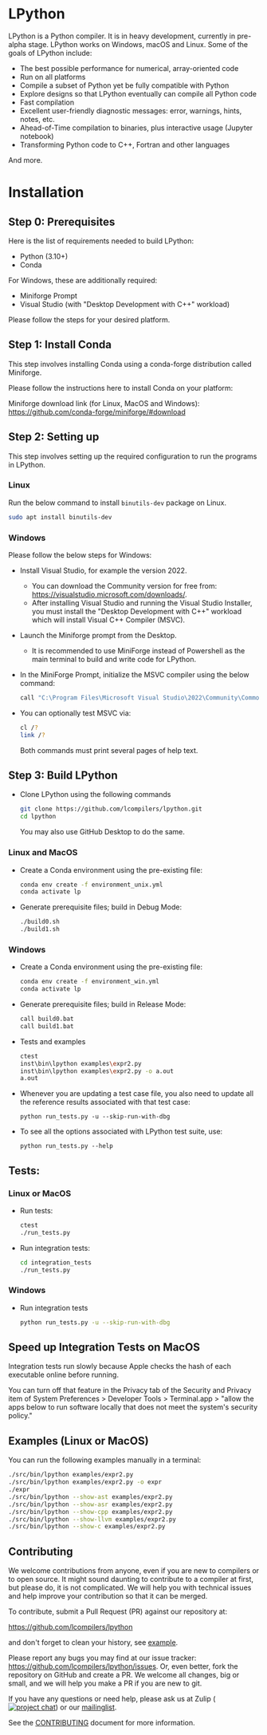 # LPython

LPython is a Python compiler. It is in heavy development, currently in pre-alpha stage. LPython works on Windows, macOS and Linux. Some of the goals of LPython include:

- The best possible performance for numerical, array-oriented code
- Run on all platforms
- Compile a subset of Python yet be fully compatible with Python
- Explore designs so that LPython eventually can compile all Python code
- Fast compilation
- Excellent user-friendly diagnostic messages: error, warnings, hints, notes,
  etc.
- Ahead-of-Time compilation to binaries, plus interactive usage (Jupyter notebook)
- Transforming Python code to C++, Fortran and other languages

And more.

# Installation

## Step 0: Prerequisites

Here is the list of requirements needed to build LPython:

- Python (3.10+)
- Conda

For Windows, these are additionally required:

- Miniforge Prompt
- Visual Studio (with "Desktop Development with C++" workload)

Please follow the steps for your desired platform.

## Step 1: Install Conda

This step involves installing Conda using a conda-forge distribution called Miniforge.

Please follow the instructions here to install Conda on your platform:

Miniforge download link (for Linux, MacOS and Windows): https://github.com/conda-forge/miniforge/#download

## Step 2: Setting up

This step involves setting up the required configuration to run the programs in LPython.

### Linux

Run the below command to install `binutils-dev` package on Linux.

```bash
sudo apt install binutils-dev
```

### Windows

Please follow the below steps for Windows:

- Install Visual Studio, for example the version 2022.

  - You can download the
    Community version for free from: https://visualstudio.microsoft.com/downloads/.
  - After installing Visual Studio and running the Visual Studio Installer, you must install the "Desktop Development with C++" workload which will install Visual C++ Compiler (MSVC).

- Launch the Miniforge prompt from the Desktop.

  - It is recommended to use MiniForge instead of Powershell as the main terminal to build and write code for LPython.

- In the MiniForge Prompt, initialize the MSVC compiler using the below command:

  ```bash
  call "C:\Program Files\Microsoft Visual Studio\2022\Community\Common7\Tools\VsDevCmd" -arch=x64
  ```

- You can optionally test MSVC via:

  ```bash
  cl /?
  link /?
  ```

  Both commands must print several pages of help text.

## Step 3: Build LPython

- Clone LPython using the following commands

  ```bash
  git clone https://github.com/lcompilers/lpython.git
  cd lpython
  ```

  You may also use GitHub Desktop to do the same.

### Linux and MacOS

- Create a Conda environment using the pre-existing file:

  ```bash
  conda env create -f environment_unix.yml
  conda activate lp
  ```

- Generate prerequisite files; build in Debug Mode:

  ```bash
  ./build0.sh
  ./build1.sh
  ```

### Windows

- Create a Conda environment using the pre-existing file:

  ```bash
  conda env create -f environment_win.yml
  conda activate lp
  ```

- Generate prerequisite files; build in Release Mode:

  ```bash
  call build0.bat
  call build1.bat
  ```

- Tests and examples

  ```bash
  ctest
  inst\bin\lpython examples\expr2.py
  inst\bin\lpython examples\expr2.py -o a.out
  a.out
  ```

- Whenever you are updating a test case file, you also need to update all the reference results associated with that test case:

  ```
  python run_tests.py -u --skip-run-with-dbg
  ```

- To see all the options associated with LPython test suite, use:

  ```
  python run_tests.py --help
  ```

## Tests:

### Linux or MacOS

- Run tests:

  ```bash
  ctest
  ./run_tests.py
  ```

- Run integration tests:

  ```bash
  cd integration_tests
  ./run_tests.py
  ```

### Windows

- Run integration tests

  ```bash
  python run_tests.py -u --skip-run-with-dbg
  ```

## Speed up Integration Tests on MacOS

Integration tests run slowly because Apple checks the hash of each
executable online before running.

You can turn off that feature in the Privacy tab of the Security and Privacy item of System Preferences > Developer Tools > Terminal.app > "allow the apps below
to run software locally that does not meet the system's security
policy."

## Examples (Linux or MacOS)

You can run the following examples manually in a terminal:

```bash
./src/bin/lpython examples/expr2.py
./src/bin/lpython examples/expr2.py -o expr
./expr
./src/bin/lpython --show-ast examples/expr2.py
./src/bin/lpython --show-asr examples/expr2.py
./src/bin/lpython --show-cpp examples/expr2.py
./src/bin/lpython --show-llvm examples/expr2.py
./src/bin/lpython --show-c examples/expr2.py
```

## Contributing

We welcome contributions from anyone, even if you are new to compilers or to
open source. It might sound daunting to contribute to a compiler at first, but
please do, it is not complicated. We will help you with technical issues and
help improve your contribution so that it can be merged.

To contribute, submit a Pull Request (PR) against our repository at:

https://github.com/lcompilers/lpython

and don't forget to clean your history, see [example](./doc/src/rebasing.md).

Please report any bugs you may find at our issue tracker:
https://github.com/lcompilers/lpython/issues. Or, even better, fork the
repository on GitHub and create a PR. We welcome all changes, big or small, and
we will help you make a PR if you are new to git.

If you have any questions or need help, please ask us at Zulip ([![project
chat](https://img.shields.io/badge/zulip-join_chat-brightgreen.svg)](https://lfortran.zulipchat.com/))
or our [mailinglist](https://groups.io/g/lfortran).

See the [CONTRIBUTING](CONTRIBUTING.md) document for more information.
